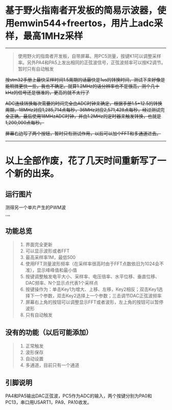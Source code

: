 # 基于野火指南者开发板的简易示波器，使用emwin544+freertos，用片上adc采样，最高1MHz采样

***

> 使用野火的指南者开发板，自带屏幕。用PC5测量，按键K1可以调整采样率。另外PA4和PA5上发出相同的正弦波信号，正弦波频率可以按K2调节。暂时只有自动触发

~~按stm32手册上最快采样时间1.5周期的话最快是1us的转换时间，测试下来好像是能稍微更快一些，我也不确定。就算1.2MHz的话分辨率也不是很高，测个几十kHz的信号还是很准的，更高的就不太行了~~

~~ADC连续转换每次需要的时间完全由ADC时钟来确定，根据手册1.5+12.5的转换周期，18MHz对应1,285,714点每秒，36MHz对应2,571,428点每秒，经过测试完全正确。最后使用18MHzADC时钟，并由1.2MHz的定时器来触发转换，也就是1,200,000点每秒。~~

~~屏幕右边写了两个按钮，暂时只有测试作用，以后可以加个FFT和多通道进去。~~

***

# 以上全部作废，花了几天时间重新写了一个新的出来。

## 运行图片

测得另一个单片产生的PWM波

<img src="C:\Users\godcreator\Desktop\无标题.jpg" alt="无标题" style="zoom: 25%;" />

## 功能总览
> 1. 界面完全更新
> 2. 可以显示波形或者FFT
> 3. 最高采样率1M，最低500
> 4. 使用FFT测量波形频率（在采样率很高时由于FFT点数依旧为1024会不准），显示峰峰值和最小值
> 5. 按键调整触发电平大小、采样率、电压倍率、水平位移、垂直位移、DAC频率、N个显示点代表1个采样点
> 6. 按键操作为：单击Key1为增大、上移、左移，Key2相反；双击Key1选择下一个参数，双击Key2选择上一个参数；三击调节DAC正弦波频率
> 7. 屏幕右上角的按钮可以调整显示FFT或者波形，左上角的按钮可以暂停波形
> 8. 只有自动触发
## 没有的功能（以后可能添加）
> 1. 正常触发
> 2. 波形保存
> 3. 自动设置
> 4. 多通道，目前只有一个通道
>

## 引脚说明

PA4和PA5输出DAC正弦波，PC5作为ADC的输入，两个按键分别为PA0和PC13，串口用USART1，PA9、PA10收发。